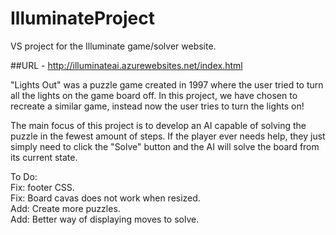 # IlluminateProject
VS project for the Illuminate game/solver website.

##URL - http://illuminateai.azurewebsites.net/index.html

"Lights Out" was a puzzle game created in 1997 where the user tried to turn all the lights on the game board off. In this project, we have chosen to recreate a similar game, instead now the user tries to turn the lights on!

The main focus of this project is to develop an AI capable of solving the puzzle in the fewest amount of steps. If the player ever needs help, they just simply need to click the "Solve" button and the AI will solve the board from its current state. 

To Do:  
Fix: footer CSS.  
Fix: Board cavas does not work when resized.  
Add: Create more puzzles.  
Add: Better way of displaying moves to solve.    
